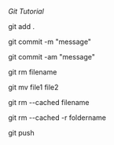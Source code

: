 *Git Tutorial*

git add .

git commit -m  "message"

git commit -am "message"

git rm filename

git mv file1 file2

git rm  --cached filename

git rm --cached -r foldername

git push
